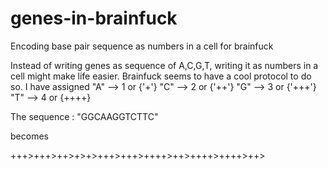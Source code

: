 # genes-in-brainfuck
Encoding base pair sequence as numbers in a cell for brainfuck

Instead of writing genes as sequence of A,C,G,T, writing it as numbers in a cell might make life easier. Brainfuck seems to have a cool protocol to do so.
I have assigned 
"A" --> 1 or {'+'}
"C" --> 2 or {'++'}
"G" --> 3 or {'+++'}
"T" --> 4 or {++++}

The sequence : "GGCAAGGTCTTC"

becomes

+++>+++>++>+>+>+++>+++>++++>++>++++>++++>++>
